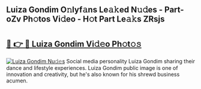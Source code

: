 ## Luiza Gondim O𝚗lyf𝚊ns Le𝚊𝚔ed N𝚞𝚍es - Part-oZv Ph𝚘tos Vi𝚍eo - H𝚘t Part Le𝚊𝚔s ZRsjs

# <h2><a href="http://hf7ndu7.feru.top/?c=Luiza+Gondim">🔗 👉 🔴 Luiza Gondim Vi𝚍𝚎o Ph𝚘t𝚘𝚜</a></h2>

[![Luiza Gondim Nu𝚍𝚎s](https://i.imgur.com/0TWrTi3.gif)](http://hf7ndu7.feru.top/?c=Luiza+Gondim)
Social media personality Luiza Gondim sharing their dance and lifestyle experiences. Luiza Gondim public image is one of innovation and creativity, but he's also known for his shrewd business acumen. 
